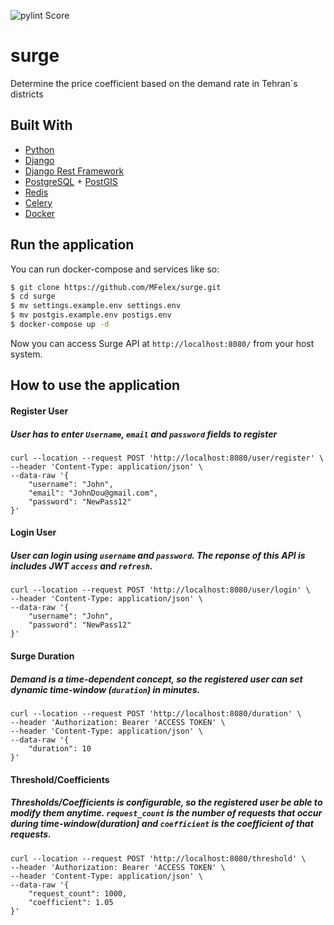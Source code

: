 ![pylint Score](https://mperlet.github.io/pybadge/badges/9.svg)
# surge
Determine the price coefficient based on the demand rate in Tehran`s districts

## Built With
- [Python](https://www.python.org)
- [Django](https://www.djangoproject.com)
- [Django Rest Framework ](https://www.django-rest-framework.org)
- [PostgreSQL](https://www.postgresql.org) + [PostGIS](https://postgis.net)
- [Redis](https://redis.io)
- [Celery](https://docs.celeryproject.org/en/stable/)
- [Docker](https://www.docker.com)

## Run the application
You can run docker-compose and services like so:
```sh
$ git clone https://github.com/MFelex/surge.git
$ cd surge
$ mv settings.example.env settings.env
$ mv postgis.example.env postigs.env
$ docker-compose up -d
```
Now you can access Surge API at ```http://localhost:8080/``` from your host system.

## How to use the application
#### Register User
##### User has to enter ```Username```, ```email``` and ```password``` fields to register
```console
curl --location --request POST 'http://localhost:8080/user/register' \
--header 'Content-Type: application/json' \
--data-raw '{
    "username": "John",
    "email": "JohnDou@gmail.com",
    "password": "NewPass12"
}'
```

#### Login User
##### User can login using ```username``` and ```password```. The reponse of this API is includes JWT ```access``` and ```refresh```.
```console
curl --location --request POST 'http://localhost:8080/user/login' \
--header 'Content-Type: application/json' \
--data-raw '{
    "username": "John",
    "password": "NewPass12"
}'
```

#### Surge Duration
##### Demand is a time-dependent concept, so the registered user can set dynamic time-window (```duration```) in minutes.
```console
curl --location --request POST 'http://localhost:8080/duration' \
--header 'Authorization: Bearer 'ACCESS TOKEN' \
--header 'Content-Type: application/json' \
--data-raw '{
    "duration": 10
}'
```

#### Threshold/Coefficients
##### Thresholds/Coefficients is configurable, so the registered user be able to modify them anytime. ```request_count``` is the number of requests that occur during time-window(duration) and ```coefficient``` is the coefficient of that requests.
```console
curl --location --request POST 'http://localhost:8080/threshold' \
--header 'Authorization: Bearer 'ACCESS TOKEN' \
--header 'Content-Type: application/json' \
--data-raw '{
    "request_count": 1000,
    "coefficient": 1.05
}'
```
